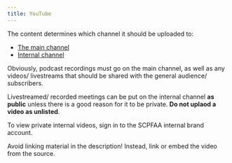 ```yaml
---
title: YouTube
---
```


The content determines which channel it should be uploaded to:

- [The main channel](https://www.youtube.com/channel/UCMAin2XEDUkMQwSaRACDeeA)
- [Internal channel](https://www.youtube.com/channel/UCUtf8-Sfa3Xknpfh1oZUsIw)

Obviously, podcast recordings must go on the main channel, as well as any videos/ livestreams that should be shared with the general audience/ subscribers.

Livestreamed/ recorded meetings can be put on the internal channel **as public** unless there is a good reason for it to be private. **Do not uplaod a video as unlisted**.

To view private internal videos, sign in to the SCPFAA internal brand account.

Avoid linking material in the description! Instead, link or embed the video from the source.
